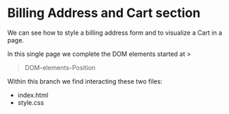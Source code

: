 # Billing Address and Cart section

We can see how to style a billing address form and to visualize a Cart in a page.

In this single page we complete the DOM elements started at >
>DOM-elements-Position

Within this branch we find interacting these two files:
- index.html
- style.css